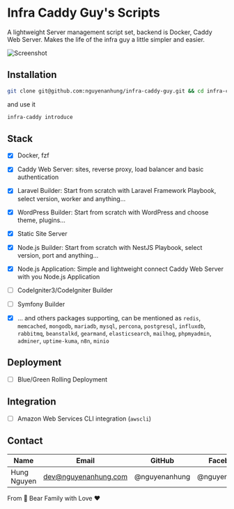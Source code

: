 # Infra Caddy Guy's Scripts

A lightweight Server management script set, backend is Docker, Caddy Web Server. Makes the life of the infra guy a
little simpler and easier.

![Screenshot](https://live.staticflickr.com/65535/54371975845_f827eeeb9c_b.jpg)

## Installation

```bash
git clone git@github.com:nguyenanhung/infra-caddy-guy.git && cd infra-caddy-guy && ./bin/enable-shortcut
```

and use it

```bash
infra-caddy introduce
```

## Stack

- [x] Docker, fzf
- [x] Caddy Web Server: sites, reverse proxy, load balancer and basic authentication
- [x] Laravel Builder: Start from scratch with Laravel Framework Playbook, select version, worker and anything...
- [x] WordPress Builder: Start from scratch with WordPress and choose theme, plugins...
- [x] Static Site Server
- [x] Node.js Builder: Start from scratch with NestJS Playbook, select version, port and anything...
- [x] Node.js Application: Simple and lightweight connect Caddy Web Server with you Node.js Application
- [ ] CodeIgniter3/CodeIgniter Builder
- [ ] Symfony Builder

- [x] ... and others packages supporting, can be mentioned as `redis`, `memcached`, `mongodb`, `mariadb`, `mysql`,
  `percona`, `postgresql`, `influxdb`, `rabbitmq`, `beanstalkd`, `gearmand`, `elasticsearch`, `mailhog`, `phpmyadmin`,
  `adminer`, `uptime-kuma`, `n8n`, `minio`

## Deployment

- [ ] Blue/Green Rolling Deployment

## Integration

- [ ] Amazon Web Services CLI integration (`awscli`)

## Contact

| Name        | Email                | GitHub        | Facebook      |
|-------------|----------------------|---------------|---------------|
| Hung Nguyen | dev@nguyenanhung.com | @nguyenanhung | @nguyenanhung |

From 🐼 Bear Family with Love ♥️

